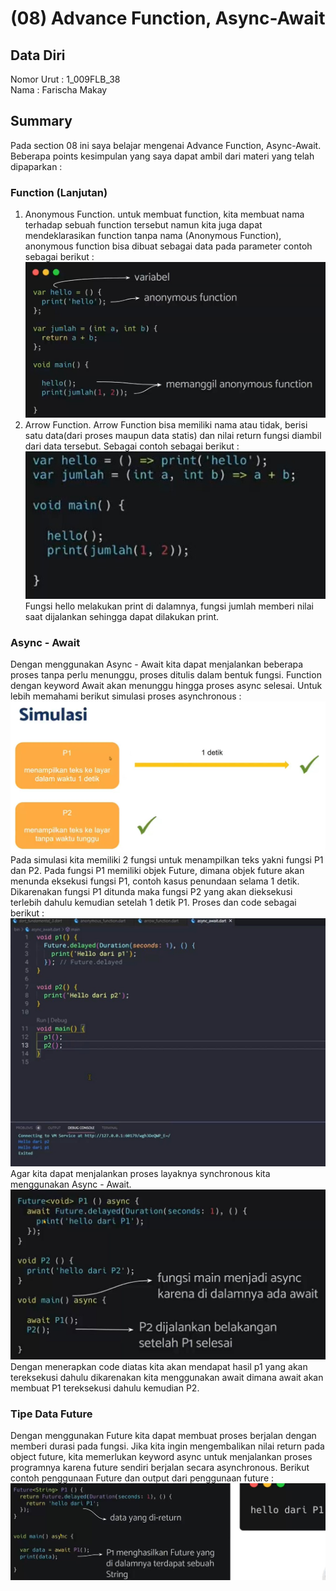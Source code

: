 # (08) Advance Function, Async-Await
## Data Diri
Nomor Urut : 1_009FLB_38 <br>
Nama : Farischa Makay <br>
## Summary
Pada section 08 ini saya belajar mengenai Advance Function, Async-Await. Beberapa points kesimpulan yang saya dapat ambil dari materi yang telah dipaparkan :
### Function (Lanjutan)
1. Anonymous Function. untuk membuat function, kita membuat nama terhadap sebuah function tersebut namun kita juga dapat mendeklarasikan function tanpa nama (Anonymous Function), anonymous function bisa dibuat sebagai data pada parameter contoh sebagai berikut : <br>
![PenjelasanAnonymousFunction](screenshots/contoh01_anonymous_function.jpg) <br>
2. Arrow Function. Arrow Function bisa memiliki nama atau tidak, berisi satu data(dari proses maupun data statis) dan nilai return fungsi diambil dari data tersebut. Sebagai contoh sebagai berikut : <br>
![ArrowFunction](screenshots/contoh01_arrow_function.jpg) <br>
Fungsi hello melakukan print di dalamnya, fungsi jumlah memberi nilai saat dijalankan sehingga dapat dilakukan print.
### Async - Await
Dengan menggunakan Async - Await kita dapat menjalankan beberapa proses tanpa perlu menunggu, proses ditulis dalam  bentuk fungsi. Function dengan keyword Await akan menunggu hingga proses async selesai. Untuk lebih memahami berikut simulasi proses asynchronous :<br>
![ProsesAsynchronous](screenshots/contoh02_simulasi_asyncronous.jpg) <br>
Pada simulasi kita memiliki 2 fungsi untuk menampilkan teks yakni fungsi P1 dan P2. Pada fungsi P1 memiliki objek Future, dimana objek future akan menunda eksekusi fungsi P1, contoh kasus penundaan selama 1 detik. Dikarenakan fungsi P1 ditunda maka fungsi P2 yang akan dieksekusi terlebih dahulu kemudian setelah 1 detik P1. Proses dan code sebagai berikut : <br>
![HasiltanpaAwait](screenshots/contoh02_tanpaawait.jpg) <br>
Agar kita dapat menjalankan proses layaknya synchronous kita menggunakan Async - Await. <br>
![HasilProsesAsync](screenshots/contoh02_kode.jpg)
Dengan menerapkan code diatas kita akan mendapat hasil p1 yang akan tereksekusi dahulu dikarenakan kita menggunakan await dimana await akan membuat P1 tereksekusi dahulu kemudian P2.

### Tipe Data Future
Dengan menggunakan Future kita dapat membuat proses berjalan dengan memberi durasi pada fungsi. Jika kita ingin mengembalikan nilai return pada object future, kita memerlukan keyword async untuk menjalankan proses programnya karena future sendiri berjalan secara asynchronous. Berikut contoh penggunaan Future dan output dari penggunaan future : <br>
![HasilFuture](screenshots/Contoh03_Penggunaan_Future.jpg)


